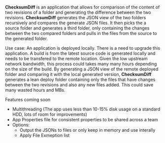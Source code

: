 **ChecksumDiff** is an application that allows for comparison of the content of two revisions of a folder and generating the difference between the two revisions. **ChecksumDiff** generates the JSON view of the two folders recursively and compares the generate JSON files. It then picks the a source folder and generates a third folder, only containing the changes between the two compared folders and pulls in the files from the source to the generated folder.

Use case: An application is deployed locally. There is a need to upgrade this application. A build is from the latest source code is generated locally and needs to be transfered to the remote location. Given the low upstream network bandwidth, this process could takes many many hours depending on the size of the build. By generating a JSON view of the remote deployed folder and comparing it with the local generated version, **ChecksumDiff** generates a lean deploy folder containing only the files that have changes between the two revisions and also any new files added. This could save many wasted hours and MBs.

Features coming soon

- Multithreading (The app uses less than 10-15% disk usage on a standard HDD, lots of room for improvements)
- App Properties file for consistent properties to be shared across a team
- Options: 
  * Output the JSONs to files or only keep in memory and use interally
  * Apply File Exmeption list
